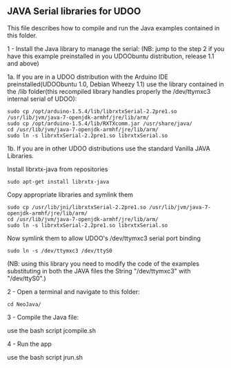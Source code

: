 JAVA Serial libraries for UDOO
-----------------

This file describes how to compile and run the Java examples contained in this folder.

1 - Install the Java library to manage the serial:
(NB: jump to the step 2 if you have this example preinstalled in you UDOObuntu distribution, release 1.1 and above)

1a. If you are in a UDOO distribution with the Arduino IDE preinstalled(UDOObuntu 1.0, Debian Wheezy 1.1) use the library contained in the /lib folder(this recompiled library handles properly the /dev/ttymxc3 internal serial of UDOO):

    sudo cp /opt/arduino-1.5.4/lib/librxtxSerial-2.2pre1.so /usr/lib/jvm/java-7-openjdk-armhf/jre/lib/arm/
	sudo cp /opt/arduino-1.5.4/lib/RXTXcomm.jar /usr/share/java/
    cd /usr/lib/jvm/java-7-openjdk-armhf/jre/lib/arm/
    sudo ln -s librxtxSerial-2.2pre1.so librxtxSerial.so

1b. If you are in other UDOO distributions use the standard Vanilla JAVA Libraries.	

Install librxtx-java from repositories

    sudo apt-get install librxtx-java

Copy appropriate libraries and symlink them

    sudo cp /usr/lib/jni/librxtxSerial-2.2pre1.so /usr/lib/jvm/java-7-openjdk-armhf/jre/lib/arm/ 
    cd /usr/lib/jvm/java-7-openjdk-armhf/jre/lib/arm/
    sudo ln -s librxtxSerial-2.2pre1.so librxtxSerial.so

Now symlink them to allow UDOO's /dev/ttymxc3 serial port binding

    sudo ln -s /dev/ttymxc3 /dev/ttyS0

(NB: using this library you need to modify the code of the examples substituting in both the JAVA files the String "/dev/ttymxc3" with "/dev/ttyS0".)

2 - Open a terminal and navigate to this folder:

    cd NeoJava/

3 - Compile the Java file:

 use the bash script jcompile.sh

4 - Run the app

 use the bash script jrun.sh
